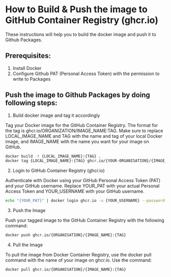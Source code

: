 # How to Build & Push the image to GitHub Container Registry (ghcr.io)

These instructions will help you to build the docker image and push it to Github Packages.

## Prerequisites:
1. Install Docker
2. Configure Github PAT (Personal Access Token) with the permission to write to Packages

## Push the image to Github Packages by doing following steps:

1. Build docker image and tag it accordingly 

Tag your Docker image for the GitHub Container Registry. The format for the tag is ghcr.io/ORGANIZATION/IMAGE_NAME:TAG. Make sure to replace LOCAL_IMAGE_NAME and TAG with the name and tag of your local Docker image, and IMAGE_NAME with the name you want for your image on GitHub.
```bash
docker build -t {LOCAL_IMAGE_NAME}:{TAG} .
docker tag {LOCAL_IMAGE_NAME}:{TAG} ghcr.io/{YOUR-ORGANISATION}/{IMAGE_NAME}:{TAG}
```

2. Login to GitHub Container Registry (ghcr.io)

Authenticate with Docker using your GitHub Personal Access Token (PAT) and your GitHub username. Replace YOUR_PAT with your actual Personal Access Token and YOUR_USERNAME with your GitHub username.
```bash
echo "{YOUR_PAT}" | docker login ghcr.io -u {YOUR_USERNAME} --password-stdin
```

3. Push the Image

Push your tagged image to the GitHub Container Registry with the following command:
```bash
docker push ghcr.io/{ORGANISATION}/{IMAGE_NAME}:{TAG}
```

4. Pull the Image

To pull the image from Docker Container Registry, use the docker pull command with the name of your image on ghcr.io. Use the command:
```bash
docker pull ghcr.io/{ORGANISATION}/{IMAGE_NAME}:{TAG}
```